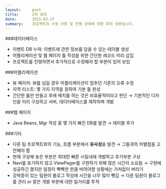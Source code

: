 ```yaml
---
layout:     post
title:      2차 회의
date:       2015-03-27
summary:    프로젝트의 수정 사항 및 진행 상태에 대한 회의 내용입니다.
---
```


###데이터베이스  
- 이벤트 DB 누락: 이벤트에 관한 정보를 담을 수 있는 테이블 생성  
- 어플리케이션 및 웹 페이지 틀 작성을 위한 간단한 레코드 미리 삽입  
- 프로젝트를 진행하면서 추가적으로 수정해야 할 부분이 있어 보임  


###어플리케이션  
- 뷰 페이저: 뷰를 넘길 경우 어플리케이션이 멈추던 기존의 오류 수정  
- 지역 리스트: 몇 가지 지역을 정하여 기본 틀 완성  
- 간단한 틀만 만들고 후에 배치를 하는 것은 비효율적이라고 판단 → 기본적인 디자인을 미리 구성하고 서버, 데이터베이스를 제작하며 개발  


###웹 페이지  
- Java Beans, Mgr 작성 중 몇 가지 빠진 DB를 발견 → 테이블 추가  


###기타  
- 다른 팀 프로젝트와의 기능, 흐름 부분에서 **유사성**을 발견 → 그들과의 차별점을 고안해야 함  
- 현재 구상해 놓은 부분은 최대한 빠른 시일내에 개발하고 추가부분 구상  
- Navi를 포기하지 않고 ViewPager를 구현하기 위해 많은 시간이 소요됨 → 구현에 성공하긴 했지만 일정이 빡빡한 만큼 버려야할 상황에는 가차없이 버리기  
- 강박증이 있는 팀원이 블로그 작성에 시간을 너무 많이 뺏김 → 다른 팀원이 블로그를 관리 or 맡은 개발 부분에 대한 일거리를 투척  